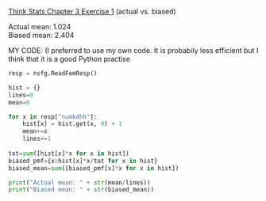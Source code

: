 [Think Stats Chapter 3 Exercise 1](http://greenteapress.com/thinkstats2/html/thinkstats2004.html#toc31) (actual vs. biased)
  
Actual mean: 1.024  
Biased mean: 2.404

MY CODE: (I preferred to use my own code. It is probabily less efficient but I think that it is a good Python practise 

```python
resp = nsfg.ReadFemResp()

hist = {}
lines=0
mean=0

for x in resp["numkdhh"]:
    hist[x] = hist.get(x, 0) + 1
    mean+=x
    lines+=1
    
tot=sum([hist[x]*x for x in hist])
biased_pmf={x:hist[x]*x/tot for x in hist} 
biased_mean=sum([biased_pmf[x]*x for x in hist])

print("Actual mean: " + str(mean/lines))
print("Biased mean: " + str(biased_mean))
```

